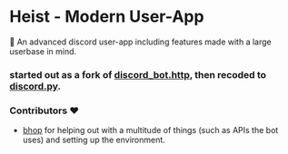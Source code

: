 # Heist - Modern User-App
🍺 An advanced discord user-app including features made with a large userbase in mind.

### started out as a fork of [discord_bot.http](https://github.com/AlexFlipnote/discord_bot.http), then recoded to [discord.py](https://github.com/Rapptz/discord.py).

### Contributors ♥
- [bhop](https://github.com/prettylittlelies) for helping out with a multitude of things (such as APIs the bot uses) and setting up the environment.